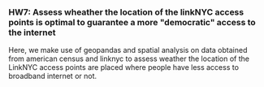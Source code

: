 ### HW7: Assess wheather the location of the linkNYC access points is optimal to guarantee a more "democratic" access to the internet

Here, we make use of geopandas and spatial analysis on data obtained from american census and linknyc to assess weather the location of the LinkNYC access points are placed where people have less access to broadband internet or not.